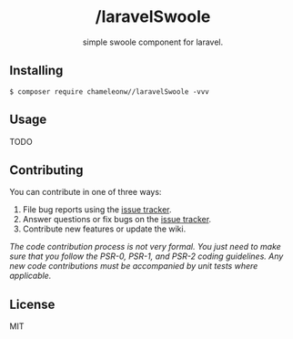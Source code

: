 <h1 align="center"> /laravelSwoole </h1>

<p align="center"> simple swoole component for laravel.</p>


## Installing

```shell
$ composer require chameleonw//laravelSwoole -vvv
```

## Usage

TODO

## Contributing

You can contribute in one of three ways:

1. File bug reports using the [issue tracker](https://github.com/chameleonw//laravelSwoole/issues).
2. Answer questions or fix bugs on the [issue tracker](https://github.com/chameleonw//laravelSwoole/issues).
3. Contribute new features or update the wiki.

_The code contribution process is not very formal. You just need to make sure that you follow the PSR-0, PSR-1, and PSR-2 coding guidelines. Any new code contributions must be accompanied by unit tests where applicable._

## License

MIT